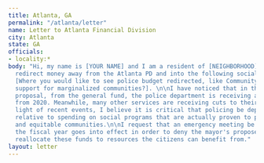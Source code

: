 ```yaml
---
title: Atlanta, GA
permalink: "/atlanta/letter"
name: Letter to Atlanta Financial Division
city: Atlanta
state: GA
officials:
- locality:*
body: "Hi, my name is [YOUR NAME] and I am a resident of [NEIGHBORHOOD]. I am asking to
  redirect money away from the Atlanta PD and into the following social services:
  [Where you would like to see police budget redirected, like Community Development, COVID Relief, Education, Parks & Recreation, targeted
  support for marginalized communities?]. \n\nI have noticed that in the 2021 budget
  proposal, from the general fund, the police department is receiving a 5.90% increase
  from 2020. Meanwhile, many other services are receiving cuts to their budgets. In
  light of recent events, I believe it is critical that policing be deprioritized
  relative to spending on social programs that are actually proven to promote safe
  and equitable communities.\n\nI request that an emergency meeting be called before
  the fiscal year goes into effect in order to deny the mayor's proposed budget and
  reallocate these funds to resources the citizens can benefit from."
layout: letter
---
```


